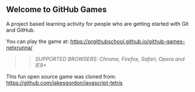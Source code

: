 ## Welcome to GitHub Games

A project based learning activity for people who are getting started with Git and GitHub.

You can play the game at: https://prgithubschool.github.io/github-games-netxrunna/

>> _*SUPPORTED BROWSERS*: Chrome, Firefox, Safari, Opera and IE9+_

This fun open source game was cloned from: https://github.com/jakesgordon/javascript-tetris
